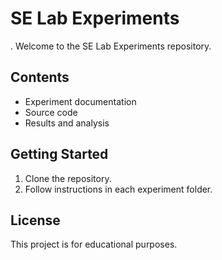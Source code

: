 # SE Lab Experiments
.
Welcome to the SE Lab Experiments repository.

## Contents

- Experiment documentation
- Source code
- Results and analysis

## Getting Started

1. Clone the repository.
2. Follow instructions in each experiment folder.

## License

This project is for educational purposes.